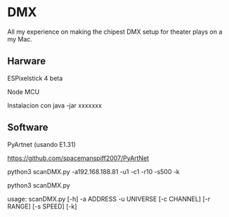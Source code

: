 # DMX

All my experience on making the chipest DMX setup for theater plays on a my Mac.

## Harware

ESPixelstick 4 beta

Node MCU

Instalacion con java -jar xxxxxxx

## Software

PyArtnet (usando E1.31)

https://github.com/spacemanspiff2007/PyArtNet

python3 scanDMX.py -a192.168.188.81 -u1 -c1 -r10 -s500 -k

python3 scanDMX.py

usage: scanDMX.py [-h] -a ADDRESS -u UNIVERSE [-c CHANNEL] [-r RANGE] [-s SPEED] [-k]
